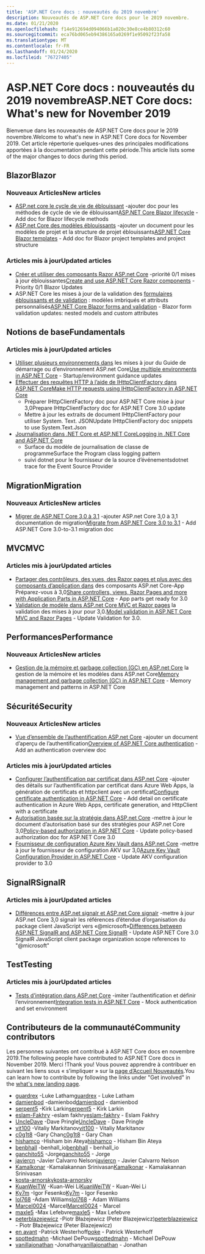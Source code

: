 ```yaml
---
title: 'ASP.NET Core docs : nouveautés du 2019 novembre'
description: Nouveautés de ASP.NET Core docs pour le 2019 novembre.
ms.date: 01/21/2020
ms.openlocfilehash: f14e912694d094066b1a020c30e8ce4b80312c60
ms.sourcegitcommit: eca76bd065eb94386165a0269f1e95092f23fa58
ms.translationtype: MT
ms.contentlocale: fr-FR
ms.lasthandoff: 01/24/2020
ms.locfileid: "76727405"
---
```

# <a name="aspnet-core-docs-whats-new-for-november-2019"></a><span data-ttu-id="4fe6b-103">ASP.NET Core docs : nouveautés du 2019 novembre</span><span class="sxs-lookup"><span data-stu-id="4fe6b-103">ASP.NET Core docs: What's new for November 2019</span></span>

<span data-ttu-id="4fe6b-104">Bienvenue dans les nouveautés de ASP.NET Core docs pour le 2019 novembre.</span><span class="sxs-lookup"><span data-stu-id="4fe6b-104">Welcome to what's new in ASP.NET Core docs for November 2019.</span></span> <span data-ttu-id="4fe6b-105">Cet article répertorie quelques-unes des principales modifications apportées à la documentation pendant cette période.</span><span class="sxs-lookup"><span data-stu-id="4fe6b-105">This article lists some of the major changes to docs during this period.</span></span>

## <a name="blazor"></a><span data-ttu-id="4fe6b-106">Blazor</span><span class="sxs-lookup"><span data-stu-id="4fe6b-106">Blazor</span></span>

### <a name="new-articles"></a><span data-ttu-id="4fe6b-107">Nouveaux Articles</span><span class="sxs-lookup"><span data-stu-id="4fe6b-107">New articles</span></span>

- <span data-ttu-id="4fe6b-108">[ASP.net core le cycle de vie de éblouissant](../blazor/lifecycle.md) -ajouter doc pour les méthodes de cycle de vie de éblouissant</span><span class="sxs-lookup"><span data-stu-id="4fe6b-108">[ASP.NET Core Blazor lifecycle](../blazor/lifecycle.md) - Add doc for Blazor lifecycle methods</span></span>
- <span data-ttu-id="4fe6b-109">[ASP.net Core des modèles éblouissants](../blazor/templates.md) -ajouter un document pour les modèles de projet et la structure de projet éblouissants</span><span class="sxs-lookup"><span data-stu-id="4fe6b-109">[ASP.NET Core Blazor templates](../blazor/templates.md) - Add doc for Blazor project templates and project structure</span></span>

### <a name="updated-articles"></a><span data-ttu-id="4fe6b-110">Articles mis à jour</span><span class="sxs-lookup"><span data-stu-id="4fe6b-110">Updated articles</span></span>

- <span data-ttu-id="4fe6b-111">[Créer et utiliser des composants Razor ASP.net Core](../blazor/components.md) -priorité 0/1 mises à jour éblouissantes</span><span class="sxs-lookup"><span data-stu-id="4fe6b-111">[Create and use ASP.NET Core Razor components](../blazor/components.md) - Priority 0/1 Blazor Updates</span></span>
- <span data-ttu-id="4fe6b-112">ASP.NET Core les mises à jour de la validation des [formulaires éblouissants et de validation](../blazor/forms-validation.md) : modèles imbriqués et attributs personnalisés</span><span class="sxs-lookup"><span data-stu-id="4fe6b-112">[ASP.NET Core Blazor forms and validation](../blazor/forms-validation.md) - Blazor form validation updates: nested models and custom attributes</span></span>

## <a name="fundamentals"></a><span data-ttu-id="4fe6b-113">Notions de base</span><span class="sxs-lookup"><span data-stu-id="4fe6b-113">Fundamentals</span></span>

### <a name="updated-articles"></a><span data-ttu-id="4fe6b-114">Articles mis à jour</span><span class="sxs-lookup"><span data-stu-id="4fe6b-114">Updated articles</span></span>

- <span data-ttu-id="4fe6b-115">[Utiliser plusieurs environnements dans](../fundamentals/environments.md) les mises à jour du Guide de démarrage ou d’environnement ASP.net Core</span><span class="sxs-lookup"><span data-stu-id="4fe6b-115">[Use multiple environments in ASP.NET Core](../fundamentals/environments.md) - Startup/environment guidance updates</span></span>
- [<span data-ttu-id="4fe6b-116">Effectuer des requêtes HTTP à l’aide de IHttpClientFactory dans ASP.NET Core</span><span class="sxs-lookup"><span data-stu-id="4fe6b-116">Make HTTP requests using IHttpClientFactory in ASP.NET Core</span></span>](../fundamentals/http-requests.md)
  - <span data-ttu-id="4fe6b-117">Préparer IHttpClientFactory doc pour ASP.NET Core mise à jour 3,0</span><span class="sxs-lookup"><span data-stu-id="4fe6b-117">Prepare IHttpClientFactory doc for ASP.NET Core 3.0 update</span></span>
  - <span data-ttu-id="4fe6b-118">Mettre à jour les extraits de document IHttpClientFactory pour utiliser System. Text. JSON</span><span class="sxs-lookup"><span data-stu-id="4fe6b-118">Update IHttpClientFactory doc snippets to use System.Text.Json</span></span>
- [<span data-ttu-id="4fe6b-119">Journalisation dans .NET Core et ASP.NET Core</span><span class="sxs-lookup"><span data-stu-id="4fe6b-119">Logging in .NET Core and ASP.NET Core</span></span>](../fundamentals/logging/index.md)
  - <span data-ttu-id="4fe6b-120">Surface du modèle de journalisation de classe de programme</span><span class="sxs-lookup"><span data-stu-id="4fe6b-120">Surface the Program class logging pattern</span></span>
  - <span data-ttu-id="4fe6b-121">suivi dotnet pour le fournisseur de la source d’événements</span><span class="sxs-lookup"><span data-stu-id="4fe6b-121">dotnet trace for the Event Source Provider</span></span>

## <a name="migration"></a><span data-ttu-id="4fe6b-122">Migration</span><span class="sxs-lookup"><span data-stu-id="4fe6b-122">Migration</span></span>

### <a name="new-articles"></a><span data-ttu-id="4fe6b-123">Nouveaux Articles</span><span class="sxs-lookup"><span data-stu-id="4fe6b-123">New articles</span></span>

- <span data-ttu-id="4fe6b-124">[Migrer de ASP.NET Core 3,0 à 3,1](../migration/30-to-31.md) -ajouter ASP.net Core 3,0 à 3,1 documentation de migration</span><span class="sxs-lookup"><span data-stu-id="4fe6b-124">[Migrate from ASP.NET Core 3.0 to 3.1](../migration/30-to-31.md) - Add ASP.NET Core 3.0-to-3.1 migration doc</span></span>

## <a name="mvc"></a><span data-ttu-id="4fe6b-125">MVC</span><span class="sxs-lookup"><span data-stu-id="4fe6b-125">MVC</span></span>

### <a name="updated-articles"></a><span data-ttu-id="4fe6b-126">Articles mis à jour</span><span class="sxs-lookup"><span data-stu-id="4fe6b-126">Updated articles</span></span>

- <span data-ttu-id="4fe6b-127">[Partager des contrôleurs, des vues, des Razor pages et plus avec des composants d’application dans](../mvc/advanced/app-parts.md) des composants ASP.net Core-App Préparez-vous à 3,0</span><span class="sxs-lookup"><span data-stu-id="4fe6b-127">[Share controllers, views, Razor Pages and more with Application Parts in ASP.NET Core](../mvc/advanced/app-parts.md) - App parts get ready for 3.0</span></span>
- <span data-ttu-id="4fe6b-128">[Validation de modèle dans ASP.net Core MVC et Razor pages](../mvc/models/validation.md) la validation des mises à jour pour 3,0.</span><span class="sxs-lookup"><span data-stu-id="4fe6b-128">[Model validation in ASP.NET Core MVC and Razor Pages](../mvc/models/validation.md) - Update Validation for 3.0.</span></span>

## <a name="performance"></a><span data-ttu-id="4fe6b-129">Performances</span><span class="sxs-lookup"><span data-stu-id="4fe6b-129">Performance</span></span>

### <a name="new-articles"></a><span data-ttu-id="4fe6b-130">Nouveaux Articles</span><span class="sxs-lookup"><span data-stu-id="4fe6b-130">New articles</span></span>

- <span data-ttu-id="4fe6b-131">[Gestion de la mémoire et garbage collection (GC) en ASP.net Core](../performance/memory.md) la gestion de la mémoire et les modèles dans ASP.net Core</span><span class="sxs-lookup"><span data-stu-id="4fe6b-131">[Memory management and garbage collection (GC) in ASP.NET Core](../performance/memory.md) - Memory management and patterns in ASP.NET Core</span></span>

## <a name="security"></a><span data-ttu-id="4fe6b-132">Sécurité</span><span class="sxs-lookup"><span data-stu-id="4fe6b-132">Security</span></span>

### <a name="new-articles"></a><span data-ttu-id="4fe6b-133">Nouveaux Articles</span><span class="sxs-lookup"><span data-stu-id="4fe6b-133">New articles</span></span>

- <span data-ttu-id="4fe6b-134">[Vue d’ensemble de l’authentification ASP.net Core](../security/authentication/index.md) -ajouter un document d’aperçu de l’authentification</span><span class="sxs-lookup"><span data-stu-id="4fe6b-134">[Overview of ASP.NET Core authentication](../security/authentication/index.md) - Add an authentication overview doc</span></span>

### <a name="updated-articles"></a><span data-ttu-id="4fe6b-135">Articles mis à jour</span><span class="sxs-lookup"><span data-stu-id="4fe6b-135">Updated articles</span></span>

- <span data-ttu-id="4fe6b-136">[Configurer l’authentification par certificat dans ASP.net Core](../security/authentication/certauth.md) -ajouter des détails sur l’authentification par certificat dans Azure Web Apps, la génération de certificats et httpclient avec un certificat</span><span class="sxs-lookup"><span data-stu-id="4fe6b-136">[Configure certificate authentication in ASP.NET Core](../security/authentication/certauth.md) - Add detail on certificate authentication in Azure Web Apps, certificate generation, and HttpClient with a certificate</span></span>
- <span data-ttu-id="4fe6b-137">[Autorisation basée sur la stratégie dans ASP.net Core](../security/authorization/policies.md) -mettre à jour le document d’autorisation basé sur des stratégies pour ASP.net Core 3,0</span><span class="sxs-lookup"><span data-stu-id="4fe6b-137">[Policy-based authorization in ASP.NET Core](../security/authorization/policies.md) - Update policy-based authorization doc for ASP.NET Core 3.0</span></span>
- <span data-ttu-id="4fe6b-138">[Fournisseur de configuration Azure Key Vault dans ASP.net Core](../security/key-vault-configuration.md) -mettre à jour le fournisseur de configuration AKV sur 3,0</span><span class="sxs-lookup"><span data-stu-id="4fe6b-138">[Azure Key Vault Configuration Provider in ASP.NET Core](../security/key-vault-configuration.md) - Update AKV configuration provider to 3.0</span></span>

## <a name="signalr"></a><span data-ttu-id="4fe6b-139">SignalR</span><span class="sxs-lookup"><span data-stu-id="4fe6b-139">SignalR</span></span>

### <a name="updated-articles"></a><span data-ttu-id="4fe6b-140">Articles mis à jour</span><span class="sxs-lookup"><span data-stu-id="4fe6b-140">Updated articles</span></span>

- <span data-ttu-id="4fe6b-141">[Différences entre ASP.net signalr et ASP.net Core signalr](../signalr/version-differences.md) -mettre à jour ASP.net Core 3,0 signalr les références d’étendue d’organisation du package client JavaScript vers «@microsoft»</span><span class="sxs-lookup"><span data-stu-id="4fe6b-141">[Differences between ASP.NET SignalR and ASP.NET Core SignalR](../signalr/version-differences.md) - Update ASP.NET Core 3.0 SignalR JavaScript client package organization scope references to "@microsoft"</span></span>

## <a name="testing"></a><span data-ttu-id="4fe6b-142">Test</span><span class="sxs-lookup"><span data-stu-id="4fe6b-142">Testing</span></span>

### <a name="updated-articles"></a><span data-ttu-id="4fe6b-143">Articles mis à jour</span><span class="sxs-lookup"><span data-stu-id="4fe6b-143">Updated articles</span></span>

- <span data-ttu-id="4fe6b-144">[Tests d’intégration dans ASP.net Core](../test/integration-tests.md) -imiter l’authentification et définir l’environnement</span><span class="sxs-lookup"><span data-stu-id="4fe6b-144">[Integration tests in ASP.NET Core](../test/integration-tests.md) - Mock authentication and set environment</span></span>

## <a name="community-contributors"></a><span data-ttu-id="4fe6b-145">Contributeurs de la communauté</span><span class="sxs-lookup"><span data-stu-id="4fe6b-145">Community contributors</span></span>

<span data-ttu-id="4fe6b-146">Les personnes suivantes ont contribué à ASP.NET Core docs en novembre 2019.</span><span class="sxs-lookup"><span data-stu-id="4fe6b-146">The following people have contributed to ASP.NET Core docs in November 2019.</span></span> <span data-ttu-id="4fe6b-147">Merci !</span><span class="sxs-lookup"><span data-stu-id="4fe6b-147">Thank you!</span></span> <span data-ttu-id="4fe6b-148">Vous pouvez apprendre à contribuer en suivant les liens sous « s’impliquer » sur la [page d’Accueil Nouveautés](index.yml).</span><span class="sxs-lookup"><span data-stu-id="4fe6b-148">You can learn how to contribute by following the links under "Get involved" in the [what's new landing page](index.yml).</span></span>

- <span data-ttu-id="4fe6b-149">[guardrex](https://github.com/guardrex) -Luke Latham</span><span class="sxs-lookup"><span data-stu-id="4fe6b-149">[guardrex](https://github.com/guardrex) - Luke Latham</span></span>
- <span data-ttu-id="4fe6b-150">[damienbod](https://github.com/damienbod) -damienbod</span><span class="sxs-lookup"><span data-stu-id="4fe6b-150">[damienbod](https://github.com/damienbod) - damienbod</span></span>
- <span data-ttu-id="4fe6b-151">[serpent5](https://github.com/serpent5) -Kirk Larkin</span><span class="sxs-lookup"><span data-stu-id="4fe6b-151">[serpent5](https://github.com/serpent5) - Kirk Larkin</span></span>
- <span data-ttu-id="4fe6b-152">[eslam-Fakhry](https://github.com/eslam-fakhry) -eslam fakhry</span><span class="sxs-lookup"><span data-stu-id="4fe6b-152">[eslam-fakhry](https://github.com/eslam-fakhry) - Eslam Fakhry</span></span>
- <span data-ttu-id="4fe6b-153">[UncleDave](https://github.com/UncleDave) -Dave Pringle</span><span class="sxs-lookup"><span data-stu-id="4fe6b-153">[UncleDave](https://github.com/UncleDave) - Dave Pringle</span></span>
- <span data-ttu-id="4fe6b-154">[vit100](https://github.com/vit100) -Vitaliy Markitanov</span><span class="sxs-lookup"><span data-stu-id="4fe6b-154">[vit100](https://github.com/vit100) - Vitaliy Markitanov</span></span>
- <span data-ttu-id="4fe6b-155">[c0g1t8](https://github.com/c0g1t8) -Gary Chan</span><span class="sxs-lookup"><span data-stu-id="4fe6b-155">[c0g1t8](https://github.com/c0g1t8) - Gary Chan</span></span>
- <span data-ttu-id="4fe6b-156">[hishamco](https://github.com/hishamco) -Hisham bin Ateya</span><span class="sxs-lookup"><span data-stu-id="4fe6b-156">[hishamco](https://github.com/hishamco) - Hisham Bin Ateya</span></span>
- <span data-ttu-id="4fe6b-157">[benbhall](https://github.com/benbhall) -benhall_io</span><span class="sxs-lookup"><span data-stu-id="4fe6b-157">[benbhall](https://github.com/benbhall) - benhall_io</span></span>
- <span data-ttu-id="4fe6b-158">[ganchito55](https://github.com/ganchito55) -Jorge</span><span class="sxs-lookup"><span data-stu-id="4fe6b-158">[ganchito55](https://github.com/ganchito55) - Jorge</span></span>
- <span data-ttu-id="4fe6b-159">[javiercn](https://github.com/javiercn) -Javier Calvarro Nelson</span><span class="sxs-lookup"><span data-stu-id="4fe6b-159">[javiercn](https://github.com/javiercn) - Javier Calvarro Nelson</span></span>
- <span data-ttu-id="4fe6b-160">[Kamalkonar](https://github.com/Kamalkonar) -Kamalakannan Srinivasan</span><span class="sxs-lookup"><span data-stu-id="4fe6b-160">[Kamalkonar](https://github.com/Kamalkonar) - Kamalakannan Srinivasan</span></span>
- [<span data-ttu-id="4fe6b-161">kosta-arnorsky</span><span class="sxs-lookup"><span data-stu-id="4fe6b-161">kosta-arnorsky</span></span>](https://github.com/kosta-arnorsky) 
- <span data-ttu-id="4fe6b-162">[KuanWeiTW](https://github.com/KuanWeiTW) -Kuan-Wei Li</span><span class="sxs-lookup"><span data-stu-id="4fe6b-162">[KuanWeiTW](https://github.com/KuanWeiTW) - Kuan-Wei Li</span></span>
- <span data-ttu-id="4fe6b-163">[Ky7m](https://github.com/Ky7m) -Igor Fesenko</span><span class="sxs-lookup"><span data-stu-id="4fe6b-163">[Ky7m](https://github.com/Ky7m) - Igor Fesenko</span></span>
- <span data-ttu-id="4fe6b-164">[lol768](https://github.com/lol768) -Adam Williams</span><span class="sxs-lookup"><span data-stu-id="4fe6b-164">[lol768](https://github.com/lol768) - Adam Williams</span></span>
- <span data-ttu-id="4fe6b-165">[Marcel0024](https://github.com/Marcel0024) -Marcel</span><span class="sxs-lookup"><span data-stu-id="4fe6b-165">[Marcel0024](https://github.com/Marcel0024) - Marcel</span></span>
- <span data-ttu-id="4fe6b-166">[maxle5](https://github.com/maxle5) -Max Lefebvre</span><span class="sxs-lookup"><span data-stu-id="4fe6b-166">[maxle5](https://github.com/maxle5) - Max Lefebvre</span></span>
- <span data-ttu-id="4fe6b-167">[peterblazejewicz](https://github.com/peterblazejewicz) -Piotr Błażejewicz (Peter Blazejewicz)</span><span class="sxs-lookup"><span data-stu-id="4fe6b-167">[peterblazejewicz](https://github.com/peterblazejewicz) - Piotr Błażejewicz (Peter Blazejewicz)</span></span>
- <span data-ttu-id="4fe6b-168">[en avant](https://github.com/poke) -Patrick Westerhoff</span><span class="sxs-lookup"><span data-stu-id="4fe6b-168">[poke](https://github.com/poke) - Patrick Westerhoff</span></span>
- <span data-ttu-id="4fe6b-169">[spottedmahn](https://github.com/spottedmahn) -Michael DePouw</span><span class="sxs-lookup"><span data-stu-id="4fe6b-169">[spottedmahn](https://github.com/spottedmahn) - Michael DePouw</span></span>
- <span data-ttu-id="4fe6b-170">[vanillajonathan](https://github.com/vanillajonathan) -Jonathan</span><span class="sxs-lookup"><span data-stu-id="4fe6b-170">[vanillajonathan](https://github.com/vanillajonathan) - Jonathan</span></span>
